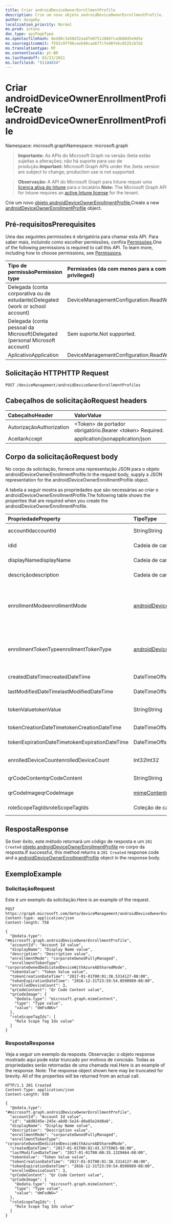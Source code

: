 ```yaml
---
title: Criar androidDeviceOwnerEnrollmentProfile
description: Crie um novo objeto androidDeviceOwnerEnrollmentProfile.
author: dougeby
localization_priority: Normal
ms.prod: intune
doc_type: apiPageType
ms.openlocfilehash: 8edd0c3a50d32aa4fe07512886fcadb88d5e9d5e
ms.sourcegitcommit: f592c9ff96ceeb40caa67fcfe90fe6c8525cb7d2
ms.translationtype: MT
ms.contentlocale: pt-BR
ms.lasthandoff: 03/23/2021
ms.locfileid: "51144834"
---
```

# <a name="create-androiddeviceownerenrollmentprofile"></a><span data-ttu-id="f22b0-103">Criar androidDeviceOwnerEnrollmentProfile</span><span class="sxs-lookup"><span data-stu-id="f22b0-103">Create androidDeviceOwnerEnrollmentProfile</span></span>

<span data-ttu-id="f22b0-104">Namespace: microsoft.graph</span><span class="sxs-lookup"><span data-stu-id="f22b0-104">Namespace: microsoft.graph</span></span>

> <span data-ttu-id="f22b0-105">**Importante:** As APIs do Microsoft Graph na versão /beta estão sujeitas a alterações; não há suporte para uso de produção.</span><span class="sxs-lookup"><span data-stu-id="f22b0-105">**Important:** Microsoft Graph APIs under the /beta version are subject to change; production use is not supported.</span></span>

> <span data-ttu-id="f22b0-106">**Observação:** A API do Microsoft Graph para Intune requer uma [licença ativa do Intune](https://go.microsoft.com/fwlink/?linkid=839381) para o locatário.</span><span class="sxs-lookup"><span data-stu-id="f22b0-106">**Note:** The Microsoft Graph API for Intune requires an [active Intune license](https://go.microsoft.com/fwlink/?linkid=839381) for the tenant.</span></span>

<span data-ttu-id="f22b0-107">Crie um novo [objeto androidDeviceOwnerEnrollmentProfile.](../resources/intune-androidforwork-androiddeviceownerenrollmentprofile.md)</span><span class="sxs-lookup"><span data-stu-id="f22b0-107">Create a new [androidDeviceOwnerEnrollmentProfile](../resources/intune-androidforwork-androiddeviceownerenrollmentprofile.md) object.</span></span>

## <a name="prerequisites"></a><span data-ttu-id="f22b0-108">Pré-requisitos</span><span class="sxs-lookup"><span data-stu-id="f22b0-108">Prerequisites</span></span>
<span data-ttu-id="f22b0-p101">Uma das seguintes permissões é obrigatória para chamar esta API. Para saber mais, incluindo como escolher permissões, confira [Permissões](/graph/permissions-reference).</span><span class="sxs-lookup"><span data-stu-id="f22b0-p101">One of the following permissions is required to call this API. To learn more, including how to choose permissions, see [Permissions](/graph/permissions-reference).</span></span>

|<span data-ttu-id="f22b0-111">Tipo de permissão</span><span class="sxs-lookup"><span data-stu-id="f22b0-111">Permission type</span></span>|<span data-ttu-id="f22b0-112">Permissões (da com menos para a com mais privilégios)</span><span class="sxs-lookup"><span data-stu-id="f22b0-112">Permissions (from least to most privileged)</span></span>|
|:---|:---|
|<span data-ttu-id="f22b0-113">Delegada (conta corporativa ou de estudante)</span><span class="sxs-lookup"><span data-stu-id="f22b0-113">Delegated (work or school account)</span></span>|<span data-ttu-id="f22b0-114">DeviceManagementConfiguration.ReadWrite.All</span><span class="sxs-lookup"><span data-stu-id="f22b0-114">DeviceManagementConfiguration.ReadWrite.All</span></span>|
|<span data-ttu-id="f22b0-115">Delegada (conta pessoal da Microsoft)</span><span class="sxs-lookup"><span data-stu-id="f22b0-115">Delegated (personal Microsoft account)</span></span>|<span data-ttu-id="f22b0-116">Sem suporte.</span><span class="sxs-lookup"><span data-stu-id="f22b0-116">Not supported.</span></span>|
|<span data-ttu-id="f22b0-117">Aplicativo</span><span class="sxs-lookup"><span data-stu-id="f22b0-117">Application</span></span>|<span data-ttu-id="f22b0-118">DeviceManagementConfiguration.ReadWrite.All</span><span class="sxs-lookup"><span data-stu-id="f22b0-118">DeviceManagementConfiguration.ReadWrite.All</span></span>|

## <a name="http-request"></a><span data-ttu-id="f22b0-119">Solicitação HTTP</span><span class="sxs-lookup"><span data-stu-id="f22b0-119">HTTP Request</span></span>
<!-- {
  "blockType": "ignored"
}
-->
``` http
POST /deviceManagement/androidDeviceOwnerEnrollmentProfiles
```

## <a name="request-headers"></a><span data-ttu-id="f22b0-120">Cabeçalhos de solicitação</span><span class="sxs-lookup"><span data-stu-id="f22b0-120">Request headers</span></span>
|<span data-ttu-id="f22b0-121">Cabeçalho</span><span class="sxs-lookup"><span data-stu-id="f22b0-121">Header</span></span>|<span data-ttu-id="f22b0-122">Valor</span><span class="sxs-lookup"><span data-stu-id="f22b0-122">Value</span></span>|
|:---|:---|
|<span data-ttu-id="f22b0-123">Autorização</span><span class="sxs-lookup"><span data-stu-id="f22b0-123">Authorization</span></span>|<span data-ttu-id="f22b0-124">&lt;Token&gt; de portador obrigatório.</span><span class="sxs-lookup"><span data-stu-id="f22b0-124">Bearer &lt;token&gt; Required.</span></span>|
|<span data-ttu-id="f22b0-125">Aceitar</span><span class="sxs-lookup"><span data-stu-id="f22b0-125">Accept</span></span>|<span data-ttu-id="f22b0-126">application/json</span><span class="sxs-lookup"><span data-stu-id="f22b0-126">application/json</span></span>|

## <a name="request-body"></a><span data-ttu-id="f22b0-127">Corpo da solicitação</span><span class="sxs-lookup"><span data-stu-id="f22b0-127">Request body</span></span>
<span data-ttu-id="f22b0-128">No corpo da solicitação, fornece uma representação JSON para o objeto androidDeviceOwnerEnrollmentProfile.</span><span class="sxs-lookup"><span data-stu-id="f22b0-128">In the request body, supply a JSON representation for the androidDeviceOwnerEnrollmentProfile object.</span></span>

<span data-ttu-id="f22b0-129">A tabela a seguir mostra as propriedades que são necessárias ao criar o androidDeviceOwnerEnrollmentProfile.</span><span class="sxs-lookup"><span data-stu-id="f22b0-129">The following table shows the properties that are required when you create the androidDeviceOwnerEnrollmentProfile.</span></span>

|<span data-ttu-id="f22b0-130">Propriedade</span><span class="sxs-lookup"><span data-stu-id="f22b0-130">Property</span></span>|<span data-ttu-id="f22b0-131">Tipo</span><span class="sxs-lookup"><span data-stu-id="f22b0-131">Type</span></span>|<span data-ttu-id="f22b0-132">Descrição</span><span class="sxs-lookup"><span data-stu-id="f22b0-132">Description</span></span>|
|:---|:---|:---|
|<span data-ttu-id="f22b0-133">accountId</span><span class="sxs-lookup"><span data-stu-id="f22b0-133">accountId</span></span>|<span data-ttu-id="f22b0-134">String</span><span class="sxs-lookup"><span data-stu-id="f22b0-134">String</span></span>|<span data-ttu-id="f22b0-135">GUID de locatário ao qual o perfil de registro pertence.</span><span class="sxs-lookup"><span data-stu-id="f22b0-135">Tenant GUID the enrollment profile belongs to.</span></span>|
|<span data-ttu-id="f22b0-136">id</span><span class="sxs-lookup"><span data-stu-id="f22b0-136">id</span></span>|<span data-ttu-id="f22b0-137">Cadeia de caracteres</span><span class="sxs-lookup"><span data-stu-id="f22b0-137">String</span></span>|<span data-ttu-id="f22b0-138">GUID exclusivo do perfil de registro.</span><span class="sxs-lookup"><span data-stu-id="f22b0-138">Unique GUID for the enrollment profile.</span></span>|
|<span data-ttu-id="f22b0-139">displayName</span><span class="sxs-lookup"><span data-stu-id="f22b0-139">displayName</span></span>|<span data-ttu-id="f22b0-140">Cadeia de caracteres</span><span class="sxs-lookup"><span data-stu-id="f22b0-140">String</span></span>|<span data-ttu-id="f22b0-141">Nome de exibição do perfil de registro.</span><span class="sxs-lookup"><span data-stu-id="f22b0-141">Display name for the enrollment profile.</span></span>|
|<span data-ttu-id="f22b0-142">descrição</span><span class="sxs-lookup"><span data-stu-id="f22b0-142">description</span></span>|<span data-ttu-id="f22b0-143">Cadeia de caracteres</span><span class="sxs-lookup"><span data-stu-id="f22b0-143">String</span></span>|<span data-ttu-id="f22b0-144">Descrição do perfil de registro.</span><span class="sxs-lookup"><span data-stu-id="f22b0-144">Description for the enrollment profile.</span></span>|
|<span data-ttu-id="f22b0-145">enrollmentMode</span><span class="sxs-lookup"><span data-stu-id="f22b0-145">enrollmentMode</span></span>|[<span data-ttu-id="f22b0-146">androidDeviceOwnerEnrollmentMode</span><span class="sxs-lookup"><span data-stu-id="f22b0-146">androidDeviceOwnerEnrollmentMode</span></span>](../resources/intune-androidforwork-androiddeviceownerenrollmentmode.md)|<span data-ttu-id="f22b0-147">O modo de registro de dispositivos que usam esse perfil de registro.</span><span class="sxs-lookup"><span data-stu-id="f22b0-147">The enrollment mode of devices that use this enrollment profile.</span></span> <span data-ttu-id="f22b0-148">Os valores possíveis são: `corporateOwnedDedicatedDevice`, `corporateOwnedFullyManaged`, `corporateOwnedWorkProfile`.</span><span class="sxs-lookup"><span data-stu-id="f22b0-148">Possible values are: `corporateOwnedDedicatedDevice`, `corporateOwnedFullyManaged`, `corporateOwnedWorkProfile`.</span></span>|
|<span data-ttu-id="f22b0-149">enrollmentTokenType</span><span class="sxs-lookup"><span data-stu-id="f22b0-149">enrollmentTokenType</span></span>|[<span data-ttu-id="f22b0-150">androidDeviceOwnerEnrollmentTokenType</span><span class="sxs-lookup"><span data-stu-id="f22b0-150">androidDeviceOwnerEnrollmentTokenType</span></span>](../resources/intune-androidforwork-androiddeviceownerenrollmenttokentype.md)|<span data-ttu-id="f22b0-151">O tipo de token de registro para um perfil de registro.</span><span class="sxs-lookup"><span data-stu-id="f22b0-151">The enrollment token type for an enrollment profile.</span></span> <span data-ttu-id="f22b0-152">Os valores possíveis são: `default` e `corporateOwnedDedicatedDeviceWithAzureADSharedMode`.</span><span class="sxs-lookup"><span data-stu-id="f22b0-152">Possible values are: `default`, `corporateOwnedDedicatedDeviceWithAzureADSharedMode`.</span></span>|
|<span data-ttu-id="f22b0-153">createdDateTime</span><span class="sxs-lookup"><span data-stu-id="f22b0-153">createdDateTime</span></span>|<span data-ttu-id="f22b0-154">DateTimeOffset</span><span class="sxs-lookup"><span data-stu-id="f22b0-154">DateTimeOffset</span></span>|<span data-ttu-id="f22b0-155">Data e hora de criação do perfil de registro.</span><span class="sxs-lookup"><span data-stu-id="f22b0-155">Date time the enrollment profile was created.</span></span>|
|<span data-ttu-id="f22b0-156">lastModifiedDateTime</span><span class="sxs-lookup"><span data-stu-id="f22b0-156">lastModifiedDateTime</span></span>|<span data-ttu-id="f22b0-157">DateTimeOffset</span><span class="sxs-lookup"><span data-stu-id="f22b0-157">DateTimeOffset</span></span>|<span data-ttu-id="f22b0-158">Data e hora da última modificação do perfil de registro.</span><span class="sxs-lookup"><span data-stu-id="f22b0-158">Date time the enrollment profile was last modified.</span></span>|
|<span data-ttu-id="f22b0-159">tokenValue</span><span class="sxs-lookup"><span data-stu-id="f22b0-159">tokenValue</span></span>|<span data-ttu-id="f22b0-160">String</span><span class="sxs-lookup"><span data-stu-id="f22b0-160">String</span></span>|<span data-ttu-id="f22b0-161">Valor do token mais recentemente criado para este perfil de registro.</span><span class="sxs-lookup"><span data-stu-id="f22b0-161">Value of the most recently created token for this enrollment profile.</span></span>|
|<span data-ttu-id="f22b0-162">tokenCreationDateTime</span><span class="sxs-lookup"><span data-stu-id="f22b0-162">tokenCreationDateTime</span></span>|<span data-ttu-id="f22b0-163">DateTimeOffset</span><span class="sxs-lookup"><span data-stu-id="f22b0-163">DateTimeOffset</span></span>|<span data-ttu-id="f22b0-164">Data em que o token criado mais recentemente foi criado.</span><span class="sxs-lookup"><span data-stu-id="f22b0-164">Date time the most recently created token was created.</span></span>|
|<span data-ttu-id="f22b0-165">tokenExpirationDateTime</span><span class="sxs-lookup"><span data-stu-id="f22b0-165">tokenExpirationDateTime</span></span>|<span data-ttu-id="f22b0-166">DateTimeOffset</span><span class="sxs-lookup"><span data-stu-id="f22b0-166">DateTimeOffset</span></span>|<span data-ttu-id="f22b0-167">Data e hora em que o token mais recentemente criado expirará.</span><span class="sxs-lookup"><span data-stu-id="f22b0-167">Date time the most recently created token will expire.</span></span>|
|<span data-ttu-id="f22b0-168">enrolledDeviceCount</span><span class="sxs-lookup"><span data-stu-id="f22b0-168">enrolledDeviceCount</span></span>|<span data-ttu-id="f22b0-169">Int32</span><span class="sxs-lookup"><span data-stu-id="f22b0-169">Int32</span></span>|<span data-ttu-id="f22b0-170">Número total de dispositivos Android que foram registrados usando esse perfil de registro.</span><span class="sxs-lookup"><span data-stu-id="f22b0-170">Total number of Android devices that have enrolled using this enrollment profile.</span></span>|
|<span data-ttu-id="f22b0-171">qrCodeContent</span><span class="sxs-lookup"><span data-stu-id="f22b0-171">qrCodeContent</span></span>|<span data-ttu-id="f22b0-172">String</span><span class="sxs-lookup"><span data-stu-id="f22b0-172">String</span></span>|<span data-ttu-id="f22b0-173">Cadeia de caracteres usada para gerar um código QR para o token.</span><span class="sxs-lookup"><span data-stu-id="f22b0-173">String used to generate a QR code for the token.</span></span>|
|<span data-ttu-id="f22b0-174">qrCodeImage</span><span class="sxs-lookup"><span data-stu-id="f22b0-174">qrCodeImage</span></span>|[<span data-ttu-id="f22b0-175">mimeContent</span><span class="sxs-lookup"><span data-stu-id="f22b0-175">mimeContent</span></span>](../resources/intune-shared-mimecontent.md)|<span data-ttu-id="f22b0-176">Cadeia de caracteres usada para gerar um código QR para o token.</span><span class="sxs-lookup"><span data-stu-id="f22b0-176">String used to generate a QR code for the token.</span></span>|
|<span data-ttu-id="f22b0-177">roleScopeTagIds</span><span class="sxs-lookup"><span data-stu-id="f22b0-177">roleScopeTagIds</span></span>|<span data-ttu-id="f22b0-178">Coleção de cadeias de caracteres</span><span class="sxs-lookup"><span data-stu-id="f22b0-178">String collection</span></span>|<span data-ttu-id="f22b0-179">Lista de marcas de escopo para esta instância entity.</span><span class="sxs-lookup"><span data-stu-id="f22b0-179">List of Scope Tags for this Entity instance.</span></span>|



## <a name="response"></a><span data-ttu-id="f22b0-180">Resposta</span><span class="sxs-lookup"><span data-stu-id="f22b0-180">Response</span></span>
<span data-ttu-id="f22b0-181">Se tiver êxito, este método retornará um código de resposta e um `201 Created` [objeto androidDeviceOwnerEnrollmentProfile](../resources/intune-androidforwork-androiddeviceownerenrollmentprofile.md) no corpo da resposta.</span><span class="sxs-lookup"><span data-stu-id="f22b0-181">If successful, this method returns a `201 Created` response code and a [androidDeviceOwnerEnrollmentProfile](../resources/intune-androidforwork-androiddeviceownerenrollmentprofile.md) object in the response body.</span></span>

## <a name="example"></a><span data-ttu-id="f22b0-182">Exemplo</span><span class="sxs-lookup"><span data-stu-id="f22b0-182">Example</span></span>

### <a name="request"></a><span data-ttu-id="f22b0-183">Solicitação</span><span class="sxs-lookup"><span data-stu-id="f22b0-183">Request</span></span>
<span data-ttu-id="f22b0-184">Este é um exemplo da solicitação.</span><span class="sxs-lookup"><span data-stu-id="f22b0-184">Here is an example of the request.</span></span>
``` http
POST https://graph.microsoft.com/beta/deviceManagement/androidDeviceOwnerEnrollmentProfiles
Content-type: application/json
Content-length: 758

{
  "@odata.type": "#microsoft.graph.androidDeviceOwnerEnrollmentProfile",
  "accountId": "Account Id value",
  "displayName": "Display Name value",
  "description": "Description value",
  "enrollmentMode": "corporateOwnedFullyManaged",
  "enrollmentTokenType": "corporateOwnedDedicatedDeviceWithAzureADSharedMode",
  "tokenValue": "Token Value value",
  "tokenCreationDateTime": "2017-01-01T00:01:38.5314127-08:00",
  "tokenExpirationDateTime": "2016-12-31T23:59:54.0590989-08:00",
  "enrolledDeviceCount": 3,
  "qrCodeContent": "Qr Code Content value",
  "qrCodeImage": {
    "@odata.type": "microsoft.graph.mimeContent",
    "type": "Type value",
    "value": "dmFsdWU="
  },
  "roleScopeTagIds": [
    "Role Scope Tag Ids value"
  ]
}
```

### <a name="response"></a><span data-ttu-id="f22b0-185">Resposta</span><span class="sxs-lookup"><span data-stu-id="f22b0-185">Response</span></span>
<span data-ttu-id="f22b0-p104">Veja a seguir um exemplo da resposta. Observação: o objeto response mostrado aqui pode estar truncado por motivos de concisão. Todas as propriedades serão retornadas de uma chamada real.</span><span class="sxs-lookup"><span data-stu-id="f22b0-p104">Here is an example of the response. Note: The response object shown here may be truncated for brevity. All of the properties will be returned from an actual call.</span></span>
``` http
HTTP/1.1 201 Created
Content-Type: application/json
Content-Length: 930

{
  "@odata.type": "#microsoft.graph.androidDeviceOwnerEnrollmentProfile",
  "accountId": "Account Id value",
  "id": "a8d0245e-245e-a8d0-5e24-d0a85e24d0a8",
  "displayName": "Display Name value",
  "description": "Description value",
  "enrollmentMode": "corporateOwnedFullyManaged",
  "enrollmentTokenType": "corporateOwnedDedicatedDeviceWithAzureADSharedMode",
  "createdDateTime": "2017-01-01T00:02:43.5775965-08:00",
  "lastModifiedDateTime": "2017-01-01T00:00:35.1329464-08:00",
  "tokenValue": "Token Value value",
  "tokenCreationDateTime": "2017-01-01T00:01:38.5314127-08:00",
  "tokenExpirationDateTime": "2016-12-31T23:59:54.0590989-08:00",
  "enrolledDeviceCount": 3,
  "qrCodeContent": "Qr Code Content value",
  "qrCodeImage": {
    "@odata.type": "microsoft.graph.mimeContent",
    "type": "Type value",
    "value": "dmFsdWU="
  },
  "roleScopeTagIds": [
    "Role Scope Tag Ids value"
  ]
}
```




